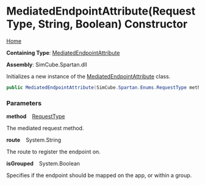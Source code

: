 # MediatedEndpointAttribute\(RequestType, String, Boolean\) Constructor

[Home](../../../../README.md)

**Containing Type**: [MediatedEndpointAttribute](../README.md)

**Assembly**: SimCube\.Spartan\.dll

  
Initializes a new instance of the [MediatedEndpointAttribute](../README.md) class\.

```csharp
public MediatedEndpointAttribute(SimCube.Spartan.Enums.RequestType method, string route, bool isGrouped = false)
```

### Parameters

**method** &ensp; [RequestType](../../../Enums/RequestType/README.md)

The mediated request method\.

**route** &ensp; System\.String

The route to register the endpoint on\.

**isGrouped** &ensp; System\.Boolean

Specifies if the endpoint should be mapped on the app, or within a group\.